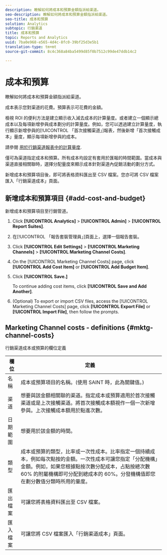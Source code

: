 ```yaml
---
description: 瞭解如何將成本和預算金額指派給渠道。
seo-description: 瞭解如何將成本和預算金額指派給渠道。
seo-title: 成本和預算
solution: Analytics
subtopic: 行銷渠道
title: 成本和預算
topic: Reports and Analytics
uuid: 7ba0e968-e565-4d4c-8fc0-39bf25d3e5b1
translation-type: tm+mt
source-git-commit: 8c4c368a84ba5499d85f0b7512c99de47ddb14c2

---
```



# 成本和預算

瞭解如何將成本和預算金額指派給渠道。

成本表示您對渠道的花費。預算表示可花費的金額。

檢視 ROI 的便利方法是建立顯示收入減去成本的計算量度。或者建立一個顯示總成本以及每項新增參與成本劃分的計算量度。例如，您可以透過建立計算量度，執行顯示新增參與的[!UICONTROL 「首次接觸渠道」]報表，然後新增「首次接觸成本」量度，顯示每項新增參與的成本。

請參閱 [用於行銷渠道報表中的計算量度](/help/components/c-marketing-channels/c-channel-calc-metrics.md).

僅可為渠道指定成本和預算。所有成本均設定有套用於匯報的時間範圍。當成本與渠道直接相關聯時，選擇分配量度來顯示成本針對渠道內促銷活動的劃分方式。

新增成本和預算項目後，即可將表格資料匯出至 CSV 檔案。您亦可將 CSV 檔案匯入「行銷渠道成本」頁面。

## 新增成本和預算項目 {#add-cost-and-budget}

新增成本和預算項目至行銷管道。

1. Click **[!UICONTROL Analytics]** &gt; **[!UICONTROL Admin]** &gt; **[!UICONTROL Report Suites]**.
1. 在[!UICONTROL 「報告套裝管理員」]頁面上，選擇一個報告套裝。
1. Click **[!UICONTROL Edit Settings]** &gt; **[!UICONTROL Marketing Channels]** &gt; **[!UICONTROL Marketing Channel Costs]**.
1. On the [!UICONTROL Marketing Channel Costs] page, click **[!UICONTROL Add Cost Item]** or **[!UICONTROL Add Budget Item]**.
1. Click **[!UICONTROL Save.]**

   To continue adding cost items, click **[!UICONTROL Save and Add Another]**.

1. (Optional) To export or import CSV files, access the [!UICONTROL Marketing Channel Costs] page, click **[!UICONTROL Export File]** or **[!UICONTROL Import File]**, then follow the prompts.

## Marketing Channel costs - definitions {#mktg-channel-costs}

行銷渠道成本或預算的欄位定義

| 欄位 | 定義 |
|--- |--- |
| 名稱 | 成本或預算項目的名稱。(使用 SAINT 時，此為關鍵值。) |
| 渠道 | 想要與該金額相關聯的渠道。指定成本或預算適用於首次接觸渠道或是上次接觸渠道。將首次接觸成本額視作一個一次新增參與。上次接觸成本額用於點進次數。 |
| 日期範圍 | 想要用於該金額的時間。 |
| 類型 | 成本或預算的類型，比率或一次性成本。比率指定一個持續成本，例如每次點按的金額。一次性成本可讓您指定「分配機構」金額。例如，如果您根據點按次數分配成本，占點按總次數 60% 的附屬機構即可分配到總成本的 60%。分發機構值即您在劃分數值分類時所用的量度。 |
| 匯出檔案 | 可讓您將表格資料匯出至 CSV 檔案。 |
| 匯入檔案 | 可讓您將 CSV 檔案匯入「行銷渠道成本」頁面。 |

